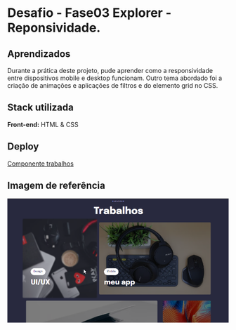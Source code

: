 
# Desafio - Fase03 Explorer - Reponsividade.


## Aprendizados

Durante a prática deste projeto, pude aprender como a responsividade entre dispositivos mobile e desktop funcionam. Outro tema abordado foi a criação de animações e aplicações de filtros e do elemento grid no CSS.
## Stack utilizada

**Front-end:** HTML & CSS



## Deploy

 <a href="https://componentetrabalhosstage03.netlify.app/" target="_blank">Componente trabalhos</a>

## Imagem de referência

<img src="https://github.com/jscloneski/Componentes-trabalhos/blob/main/2022-08-25%2021_15_59-Window.png">


